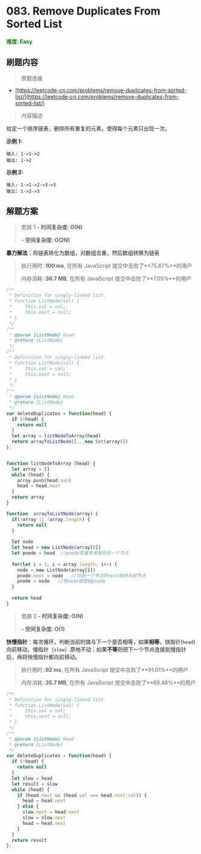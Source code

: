 # 083. Remove Duplicates From Sorted List

**<font color=green>难度: Easy</font>**

## 刷题内容

> 原题连接

* [https://leetcode-cn.com/problems/remove-duplicates-from-sorted-list/](https://leetcode-cn.com/problems/remove-duplicates-from-sorted-list/)

> 内容描述



给定一个排序链表，删除所有重复的元素，使得每个元素只出现一次。

**示例 1:**

```
输入: 1->1->2
输出: 1->2
```

**示例 2:**

```
输入: 1->1->2->3->3
输出: 1->2->3
```



## 解题方案

> 思路 1
> **- 时间复杂度: O(N)** 
>
> **- 空间复杂度: O(2N)**

**暴力解法**：将链表转化为数组，对数组去重，然后数组转换为链表

> 执行用时 :**100 ms**, 在所有 JavaScript 提交中击败了**75.87%**的用户
>
> 内存消耗 :**36.7 MB**, 在所有 JavaScript 提交中击败了**7.05%**的用户

```javascript
/**
 * Definition for singly-linked list.
 * function ListNode(val) {
 *     this.val = val;
 *     this.next = null;
 * }
 */
/**
 * @param {ListNode} head
 * @return {ListNode}
 */
/**
 * Definition for singly-linked list.
 * function ListNode(val) {
 *     this.val = val;
 *     this.next = null;
 * }
 */
/**
 * @param {ListNode} head
 * @return {ListNode}
 */
var deleteDuplicates = function(head) {
  if (!head) {
    return null
  }
  let array = listNodeToArray(head)
  return arrayToListNode([...new Set(array)])
};


function listNodeToArray (head) {
  let array = []
  while (head) {
    array.push(head.val)
    head = head.next
  }
  return array
}

function  arrayToListNode(array) {
  if(!array || !array.length) {
    return null
  }
  
  let node
  let head = new ListNode(array[0])
  let pnode = head  //pnode变量用来保存前一个节点
  
  for(let i = 1; i < array.length; i++) {
    node = new ListNode(array[i])
    pnode.next = node   //将前一个节点的next指向当前节点
    pnode = node   //将node赋值给pnode
  }
  
  return head
}
```


> 思路 2
> **- 时间复杂度: O(N)** 
>
> **- 空间复杂度: O(1)**

**快慢指针**：每次循环，判断当前的值与下一个是否相等，如果**相等**，快指针(`head`)向前移动，慢指针（`slow`）原地不动；如果**不等**则把下一个节点连接到慢指针后，再将快慢指针都向前移动。

> 执行用时 :**92 ms**, 在所有 JavaScript 提交中击败了**91.01%**的用户
>
> 内存消耗 :**35.7 MB**, 在所有 JavaScript 提交中击败了**69.46%**的用户

```javascript
/**
 * Definition for singly-linked list.
 * function ListNode(val) {
 *     this.val = val;
 *     this.next = null;
 * }
 */
/**
 * @param {ListNode} head
 * @return {ListNode}
 */
var deleteDuplicates = function(head) {
  if (!head) {
    return null
  }
  let slow = head
  let result = slow
  while (head) {
    if (head.next && (head.val === head.next.val)) {
      head = head.next
    } else {
      slow.next = head.next
      slow = slow.next
      head = head.next
    }
  }
  return result
};
```

